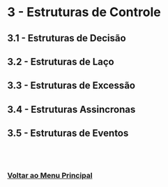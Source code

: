 # 3 - Estruturas de Controle


## 3.1 - Estruturas de Decisão

## 3.2 - Estruturas de Laço

## 3.3 - Estruturas de Excessão

## 3.4 - Estruturas Assincronas

## 3.5 - Estruturas de Eventos

<br><br>

### [Voltar ao Menu Principal](../README.md)

